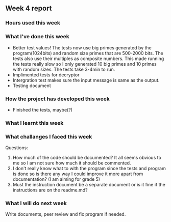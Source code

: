 ## Week 4 report

### Hours used this week


### What I've done this week
- Better test values! The tests now use big primes generated by the program(1024bits) and random size primes that are 500-2000 bits. The tests also use their multiples as composite numbers. This made running the tests really slow so I only generated 10 big primes and 10 primes with random sizes. The tests take 3-4min to run. 
- Implimented tests for decryptor
- Intergration test makes sure the input message is same as the output. 
- Testing document

### How the project has developed this week
- Finished the tests, maybe(?)

### What I learnt this week


### What challanges I faced this week


Questions:
1. How much of the code should be documented? It all seems obvious to me so I am not sure how much it should be commented.
2. I don't really know what to with the program since the tests and program is done so is there any way I could improve it more apart from documentation? (I am aiming for grade 5)
3. Must the instruction document be a separate document or is it fine if the instructions are on the readme.md?

### What I will do next week
Write documents, peer review and fix program if needed. 

